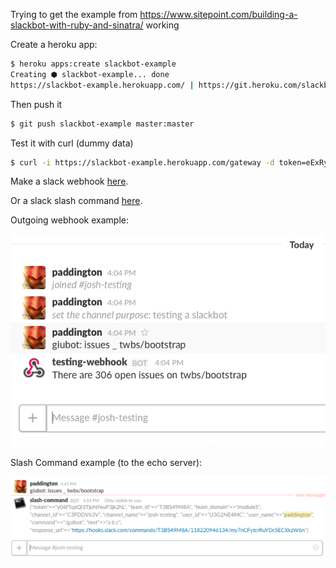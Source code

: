 Trying to get the example from https://www.sitepoint.com/building-a-slackbot-with-ruby-and-sinatra/ working

Create a heroku app:

```sh
$ heroku apps:create slackbot-example
Creating ⬢ slackbot-example... done
https://slackbot-example.herokuapp.com/ | https://git.heroku.com/slackbot-example.git
```

Then push it

```sh
$ git push slackbot-example master:master
```

Test it with curl (dummy data)

```sh
$ curl -i https://slackbot-example.herokuapp.com/gateway -d token=eExRyKtmi3TPoZJM6NcbELvm -d team_id=T0001 -d team_domain=example -d channel_id=C2147483705 -d channel_name=test -d timestamp=1355517523.000005 -d user_id=U2147483697 -d user_name=Steve -d 'text=giubot: issues _ twbs/bootstrap' -d 'trigger_word=giubot:'
```

Make a slack webhook [here](https://slack.com/services/new/outgoing-webhook).

Or a slack slash command [here](https://my.slack.com/services/new/slash-commands).

Outgoing webhook example:

![result](result-outgoing-webhook.png)

Slash Command example (to the echo server):

![result](result-slash-command.png)
